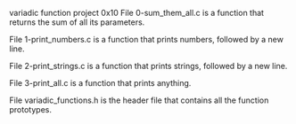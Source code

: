 variadic function project 0x10
File 0-sum_them_all.c is a function that returns the sum of all its parameters.

File 1-print_numbers.c is a function that prints numbers, followed by a new line.

File 2-print_strings.c is a function that prints strings, followed by a new line.

File 3-print_all.c is a function that prints anything.

File variadic_functions.h is the header file that contains all the function prototypes.
